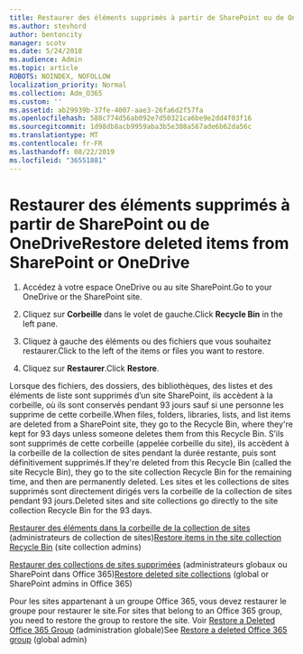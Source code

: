```yaml
---
title: Restaurer des éléments supprimés à partir de SharePoint ou de OneDrive
ms.author: stevhord
author: bentoncity
manager: scotv
ms.date: 5/24/2018
ms.audience: Admin
ms.topic: article
ROBOTS: NOINDEX, NOFOLLOW
localization_priority: Normal
ms.collection: Adm_O365
ms.custom: ''
ms.assetid: ab29939b-37fe-4007-aae3-26fa6d2f57fa
ms.openlocfilehash: 588c774d56ab092e7d50321ca6be9e2dd4f03f16
ms.sourcegitcommit: 1d98db8acb9959aba3b5e308a567ade6b62da56c
ms.translationtype: MT
ms.contentlocale: fr-FR
ms.lasthandoff: 08/22/2019
ms.locfileid: "36551881"
---
```

# <a name="restore-deleted-items-from-sharepoint-or-onedrive"></a><span data-ttu-id="d500a-102">Restaurer des éléments supprimés à partir de SharePoint ou de OneDrive</span><span class="sxs-lookup"><span data-stu-id="d500a-102">Restore deleted items from SharePoint or OneDrive</span></span>

1. <span data-ttu-id="d500a-103">Accédez à votre espace OneDrive ou au site SharePoint.</span><span class="sxs-lookup"><span data-stu-id="d500a-103">Go to your OneDrive or the SharePoint site.</span></span>
    
2. <span data-ttu-id="d500a-104">Cliquez sur **Corbeille** dans le volet de gauche.</span><span class="sxs-lookup"><span data-stu-id="d500a-104">Click **Recycle Bin** in the left pane.</span></span> 
    
3. <span data-ttu-id="d500a-105">Cliquez à gauche des éléments ou des fichiers que vous souhaitez restaurer.</span><span class="sxs-lookup"><span data-stu-id="d500a-105">Click to the left of the items or files you want to restore.</span></span>
    
4. <span data-ttu-id="d500a-106">Cliquez sur **Restaurer**.</span><span class="sxs-lookup"><span data-stu-id="d500a-106">Click **Restore**.</span></span> 
    
<span data-ttu-id="d500a-107">Lorsque des fichiers, des dossiers, des bibliothèques, des listes et des éléments de liste sont supprimés d’un site SharePoint, ils accèdent à la corbeille, où ils sont conservés pendant 93 jours sauf si une personne les supprime de cette corbeille.</span><span class="sxs-lookup"><span data-stu-id="d500a-107">When files, folders, libraries, lists, and list items are deleted from a SharePoint site, they go to the Recycle Bin, where they're kept for 93 days unless someone deletes them from this Recycle Bin.</span></span> <span data-ttu-id="d500a-108">S’ils sont supprimés de cette corbeille (appelée corbeille du site), ils accèdent à la corbeille de la collection de sites pendant la durée restante, puis sont définitivement supprimés.</span><span class="sxs-lookup"><span data-stu-id="d500a-108">If they're deleted from this Recycle Bin (called the site Recycle Bin), they go to the site collection Recycle Bin for the remaining time, and then are permanently deleted.</span></span> <span data-ttu-id="d500a-109">Les sites et les collections de sites supprimés sont directement dirigés vers la corbeille de la collection de sites pendant 93 jours.</span><span class="sxs-lookup"><span data-stu-id="d500a-109">Deleted sites and site collections go directly to the site collection Recycle Bin for the 93 days.</span></span>
  
<span data-ttu-id="d500a-110">[Restaurer des éléments dans la corbeille de la collection de sites](https://go.microsoft.com/fwlink/?linkid=867800) (administrateurs de collection de sites)</span><span class="sxs-lookup"><span data-stu-id="d500a-110">[Restore items in the site collection Recycle Bin](https://go.microsoft.com/fwlink/?linkid=867800) (site collection admins)</span></span> 
  
<span data-ttu-id="d500a-111">[Restaurer des collections de sites supprimées](https://go.microsoft.com/fwlink/?linkid=867660) (administrateurs globaux ou SharePoint dans Office 365)</span><span class="sxs-lookup"><span data-stu-id="d500a-111">[Restore deleted site collections](https://go.microsoft.com/fwlink/?linkid=867660) (global or SharePoint admins in Office 365)</span></span> 
  
<span data-ttu-id="d500a-112">Pour les sites appartenant à un groupe Office 365, vous devez restaurer le groupe pour restaurer le site.</span><span class="sxs-lookup"><span data-stu-id="d500a-112">For sites that belong to an Office 365 group, you need to restore the group to restore the site.</span></span> <span data-ttu-id="d500a-113">Voir [Restore a Deleted Office 365 Group](https://go.microsoft.com/fwlink/?linkid=867802) (administration globale)</span><span class="sxs-lookup"><span data-stu-id="d500a-113">See [Restore a deleted Office 365 group](https://go.microsoft.com/fwlink/?linkid=867802) (global admin)</span></span> 
  

